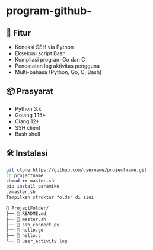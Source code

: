 # program-github-
## 🚀 Fitur
- Koneksi SSH via Python
- Eksekusi script Bash
- Kompilasi program Go dan C
- Pencatatan log aktivitas pengguna
- Multi-bahasa (Python, Go, C, Bash)

## 📦 Prasyarat
- Python 3.x
- Golang 1.15+
- Clang 12+
- SSH client
- Bash shell

## 🛠 Instalasi
```bash
git clone https://github.com/username/projectname.git
cd projectname
chmod +x master.sh
pip install paramiko
./master.sh
Tampilkan struktur folder di sini

📁 ProjectFolder/
├── 📄 README.md
├── 📄 master.sh
├── 📄 ssh_connect.py
├── 📄 hello.go
├── 📄 hello.c
└── 📄 user_activity.log
